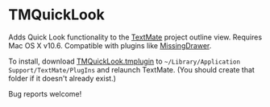 # TMQuickLook #

Adds Quick Look functionality to the [TextMate][] project outline view. Requires Mac OS X v10.6. Compatible with plugins like [MissingDrawer][].

To install, download [TMQuickLook.tmplugin][] to `~/Library/Application Support/TextMate/PlugIns` and relaunch TextMate. (You should create that folder if it doesn't already exist.)

Bug reports welcome!

  [TMQuickLook.tmplugin]: https://github.com/downloads/belkadan/textmate-quicklook/TMQuickLook.tmplugin.zip
  [TextMate]: http://macromates.com/
  [MissingDrawer]: https://github.com/jezdez/textmate-missingdrawer
